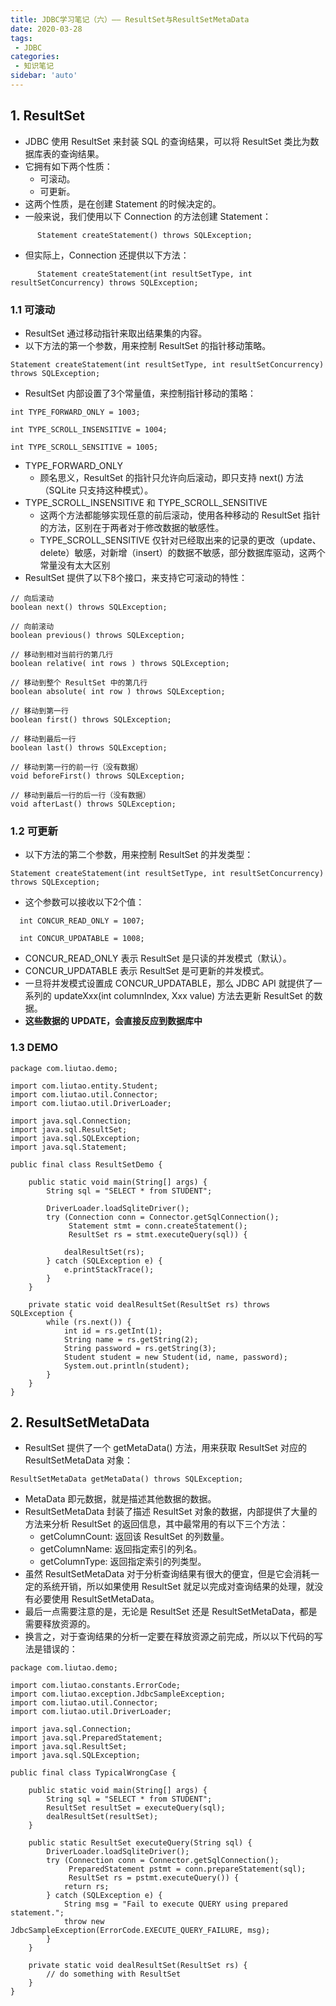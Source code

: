 ```yaml
---
title: JDBC学习笔记（六）—— ResultSet与ResultSetMetaData
date: 2020-03-28
tags:
 - JDBC
categories:
 - 知识笔记
sidebar: 'auto'
---
```



## 1. ResultSet
- JDBC 使用 ResultSet 来封装 SQL 的查询结果，可以将 ResultSet 类比为数据库表的查询结果。
- 它拥有如下两个性质：
  - 可滚动。
  - 可更新。
- 这两个性质，是在创建 Statement 的时候决定的。
- 一般来说，我们使用以下 Connection 的方法创建 Statement：
```
      Statement createStatement() throws SQLException;
```
- 但实际上，Connection 还提供以下方法：
```
      Statement createStatement(int resultSetType, int resultSetConcurrency) throws SQLException;
```

### 1.1 可滚动
- ResultSet 通过移动指针来取出结果集的内容。
- 以下方法的第一个参数，用来控制 ResultSet 的指针移动策略。
```
Statement createStatement(int resultSetType, int resultSetConcurrency) throws SQLException;
```
- ResultSet 内部设置了3个常量值，来控制指针移动的策略：
```
int TYPE_FORWARD_ONLY = 1003;

int TYPE_SCROLL_INSENSITIVE = 1004;
 
int TYPE_SCROLL_SENSITIVE = 1005;

```
- TYPE_FORWARD_ONLY
  - 顾名思义，ResultSet 的指针只允许向后滚动，即只支持 next() 方法（SQLite 只支持这种模式）。
- TYPE_SCROLL_INSENSITIVE 和 TYPE_SCROLL_SENSITIVE
  - 这两个方法都能够实现任意的前后滚动，使用各种移动的 ResultSet 指针的方法，区别在于两者对于修改数据的敏感性。
  - TYPE_SCROLL_SENSITIVE 仅针对已经取出来的记录的更改（update、delete）敏感，对新增（insert）的数据不敏感，部分数据库驱动，这两个常量没有太大区别
- ResultSet 提供了以下8个接口，来支持它可滚动的特性：
```
// 向后滚动
boolean next() throws SQLException;
 
// 向前滚动
boolean previous() throws SQLException;
 
// 移动到相对当前行的第几行
boolean relative( int rows ) throws SQLException;
 
// 移动到整个 ResultSet 中的第几行
boolean absolute( int row ) throws SQLException;
 
// 移动到第一行
boolean first() throws SQLException;
 
// 移动到最后一行
boolean last() throws SQLException;
 
// 移动到第一行的前一行（没有数据）
void beforeFirst() throws SQLException;
 
// 移动到最后一行的后一行（没有数据）
void afterLast() throws SQLException;
```

### 1.2 可更新
- 以下方法的第二个参数，用来控制 ResultSet 的并发类型：
```
Statement createStatement(int resultSetType, int resultSetConcurrency) throws SQLException;
```
- 这个参数可以接收以下2个值：
```
  int CONCUR_READ_ONLY = 1007;
   
  int CONCUR_UPDATABLE = 1008;
```
- CONCUR_READ_ONLY 表示 ResultSet 是只读的并发模式（默认）。
- CONCUR_UPDATABLE 表示 ResultSet 是可更新的并发模式。
- 一旦将并发模式设置成 CONCUR_UPDATABLE，那么 JDBC API 就提供了一系列的 updateXxx(int columnIndex, Xxx value) 方法去更新 ResultSet 的数据。
- **这些数据的 UPDATE，会直接反应到数据库中**

### 1.3 DEMO
```
package com.liutao.demo;
 
import com.liutao.entity.Student;
import com.liutao.util.Connector;
import com.liutao.util.DriverLoader;
 
import java.sql.Connection;
import java.sql.ResultSet;
import java.sql.SQLException;
import java.sql.Statement;
 
public final class ResultSetDemo {
 
    public static void main(String[] args) {
        String sql = "SELECT * from STUDENT";
 
        DriverLoader.loadSqliteDriver();
        try (Connection conn = Connector.getSqlConnection();
             Statement stmt = conn.createStatement();
             ResultSet rs = stmt.executeQuery(sql)) {
 
            dealResultSet(rs);
        } catch (SQLException e) {
            e.printStackTrace();
        }
    }
 
    private static void dealResultSet(ResultSet rs) throws SQLException {
        while (rs.next()) {
            int id = rs.getInt(1);
            String name = rs.getString(2);
            String password = rs.getString(3);
            Student student = new Student(id, name, password);
            System.out.println(student);
        }
    }
}
```

## 2. ResultSetMetaData
- ResultSet 提供了一个 getMetaData() 方法，用来获取 ResultSet 对应的 ResultSetMetaData 对象：
```
ResultSetMetaData getMetaData() throws SQLException;
```
- MetaData 即元数据，就是描述其他数据的数据。
- ResultSetMetaData 封装了描述 ResultSet 对象的数据，内部提供了大量的方法来分析 ResultSet 的返回信息，其中最常用的有以下三个方法：
  - getColumnCount: 返回该 ResultSet 的列数量。
  - getColumnName: 返回指定索引的列名。
  - getColumnType: 返回指定索引的列类型。
- 虽然 ResultSetMetaData 对于分析查询结果有很大的便宜，但是它会消耗一定的系统开销，所以如果使用 ResultSet 就足以完成对查询结果的处理，就没有必要使用 ResultSetMetaData。
- 最后一点需要注意的是，无论是 ResultSet 还是 ResultSetMetaData，都是需要释放资源的。
- 换言之，对于查询结果的分析一定要在释放资源之前完成，所以以下代码的写法是错误的：
```
package com.liutao.demo;
 
import com.liutao.constants.ErrorCode;
import com.liutao.exception.JdbcSampleException;
import com.liutao.util.Connector;
import com.liutao.util.DriverLoader;
 
import java.sql.Connection;
import java.sql.PreparedStatement;
import java.sql.ResultSet;
import java.sql.SQLException;
 
public final class TypicalWrongCase {
 
    public static void main(String[] args) {
        String sql = "SELECT * from STUDENT";
        ResultSet resultSet = executeQuery(sql);
        dealResultSet(resultSet);
    }
 
    public static ResultSet executeQuery(String sql) {
        DriverLoader.loadSqliteDriver();
        try (Connection conn = Connector.getSqlConnection();
             PreparedStatement pstmt = conn.prepareStatement(sql);
             ResultSet rs = pstmt.executeQuery()) {
            return rs;
        } catch (SQLException e) {
            String msg = "Fail to execute QUERY using prepared statement.";
            throw new JdbcSampleException(ErrorCode.EXECUTE_QUERY_FAILURE, msg);
        }
    }
 
    private static void dealResultSet(ResultSet rs) {
        // do something with ResultSet
    }
}
```